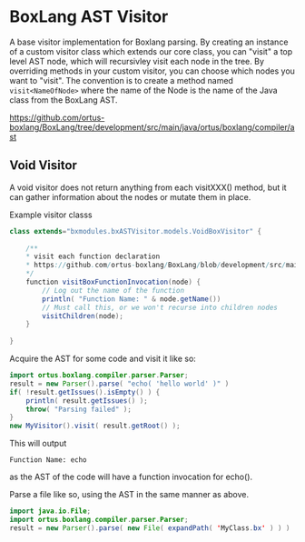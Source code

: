 # BoxLang AST Visitor

A base visitor implementation for Boxlang parsing.  By creating an instance of a custom visitor class which extends our core class, you can "visit" a top level AST node, which will recursivley visit each node in the tree.  By overriding methods in your custom visitor, you can choose which nodes you want to "visit".  The convention is to create a method named `visit<NameOfNode>` where the name of the Node is the name of the Java class from the BoxLang AST.

https://github.com/ortus-boxlang/BoxLang/tree/development/src/main/java/ortus/boxlang/compiler/ast

## Void Visitor

A void visitor does not return anything from each visitXXX() method, but it can gather information about the nodes or mutate them in place.  

Example visitor classs
```java
class extends="bxmodules.bxASTVisitor.models.VoidBoxVisitor" {
	
	/**
	* visit each function declaration
	* https://github.com/ortus-boxlang/BoxLang/blob/development/src/main/java/ortus/boxlang/compiler/ast/statement/BoxFunctionDeclaration.java
	*/
	function visitBoxFunctionInvocation(node) {
		// Log out the name of the function 
		println( "Function Name: " & node.getName())
		// Must call this, or we won't recurse into children nodes
		visitChildren(node);
	}
	
}
```

Acquire the AST for some code and visit it like so:

```java
import ortus.boxlang.compiler.parser.Parser;
result = new Parser().parse( "echo( 'hello world' )" )
if( !result.getIssues().isEmpty() ) {
	println( result.getIssues() );
	throw( "Parsing failed" );
}
new MyVisitor().visit( result.getRoot() );
```

This will output
```
Function Name: echo
```
as the AST of the code will have a function invocation for echo().

Parse a file like so, using the AST in the same manner as above.
```java
import java.io.File;
import ortus.boxlang.compiler.parser.Parser;
result = new Parser().parse( new File( expandPath( 'MyClass.bx' ) ) )
```